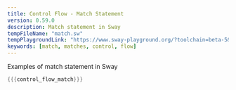 ```yaml
---
title: Control Flow - Match Statement
version: 0.59.0
description: Match statement in Sway
tempFileName: "match.sw"
tempPlaygroundLink: "https://www.sway-playground.org/?toolchain=beta-5&transpile=false&gist=6fdb0a1a1d3a32a27e272c90bb15dae3"
keywords: [match, matches, control, flow]
---
```


Examples of match statement in Sway

```rust
{{{control_flow_match}}}
```
